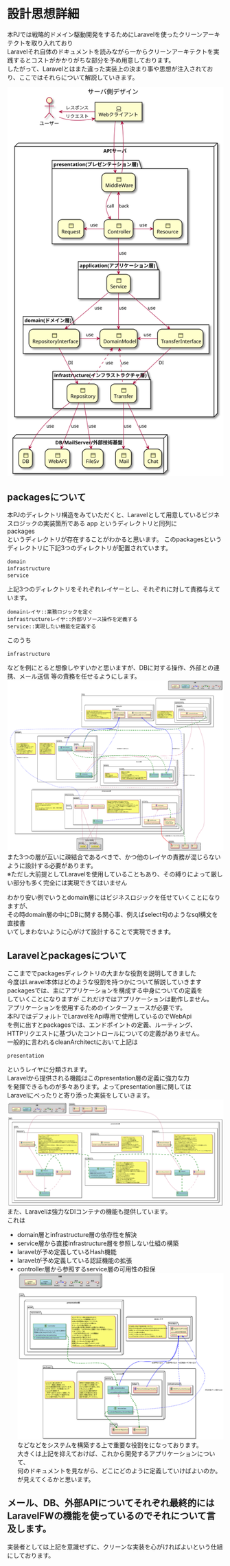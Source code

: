 # 設計思想詳細
本PJでは戦略的ドメイン駆動開発をするためにLaravelを使ったクリーンアーキテクトを取り入れており  
Laravelそれ自体のドキュメントを読みながら一からクリーンアーキテクトを実践するとコストがかかりがちな部分を予め用意しております。  
したがって、Laravelとはまた違った実装上の決まり事や思想が注入されており、ここではそれらについて解説していきます。

![design](designArchitect.svg)

## packagesについて
本PJのディレクトリ構造をみていただくと、Laravelとして用意しているビジネスロジックの実装箇所である
app
というディレクトリと同列に  
packages  
というディレクトリが存在することがわかると思います。
このpackagesというディレクトリに下記3つのディレクトリが配置されています。

    domain
    infrastructure
    service
上記3つのディレクトリをそれぞれレイヤーとし、それぞれに対して責務与えています。

    domainレイヤ::業務ロジックを定ぐ
    infrastructureレイヤ::外部リソース操作を定義する
    service::実現したい機能を定義する

このうち

    infrastructure
などを例にとると想像しやすいかと思いますが、DBに対する操作、外部との連携、メール送信
等の責務を任せるようにします。  
![presentation](ClassUML/infrastructure-domain-service.svg)
また3つの層が互いに疎結合であるべきで、かつ他のレイヤの責務が混じらないように設計する必要があります。  
※ただし大前提としてLaravelを使用していることもあり、その縛りによって厳しい部分も多く完全には実現できてはいません

わかり安い例でいうとdomain層にはビジネスロジックを任せていくことになりますが、  
その時domain層の中にDBに関する関心事、例えばselect句のようなsql構文を直接書  
いてしまわないように心がけて設計することで実現できます。

## Laravelとpackagesについて
ここまででpackagesディレクトリの大まかな役割を説明してきました  
今度はLaravel本体はどのような役割を持つかについて解説していきます  
packagesでは、主にアプリケーションを構成する中身についての定義を  
していくことになりますが これだけではアプリケーションは動作しません。  
アプリケーションを使用するためのインターフェースが必要です。  
本PJではデフォルトでLaravelをApi専用で使用しているのでWebApi  
を例に出すとpackagesでは、エンドポイントの定義、ルーティング、  
HTTPリクエストに基づいたコントロールについての定義がありません。  
一般的に言われるcleanArchitectにおいて上記は

    presentation
というレイヤに分類されます。  
Laravelから提供される機能はこのpresentation層の定義に強力な力  
を発揮できるものが多々あります。よってpresentation層に関しては   
Laravelにべったりと寄り添った実装をしていきます。
![presentation](ClassUML/presentation.svg)
また、Laravelは強力なDIコンテナの機能も提供しています。  
これは
- domain層とinfrastructure層の依存性を解決
- service層から直接infrastructure層を参照しない仕組の構築
- laravelが予め定義しているHash機能
- laravelが予め定義している認証機能の拡張
- controller層から参照するservice層の可用性の担保
  ![presentation](ClassUML/presentation-service.svg)
などなどをシステムを構築する上で重要な役割をになっております。  
大きくは上記を抑えておけば、これから開発するアプリケーションについて、  
何のドキュメントを見ながら、どこにどのように定義していけばよいのか。  
が見えてくるかと思います。







## メール、DB、外部APIについてそれぞれ最終的にはLaravelFWの機能を使っているのでそれについて言及します。
実装者としては上記を意識せずに、クリーンな実装を心がければよいという仕組にしております。


